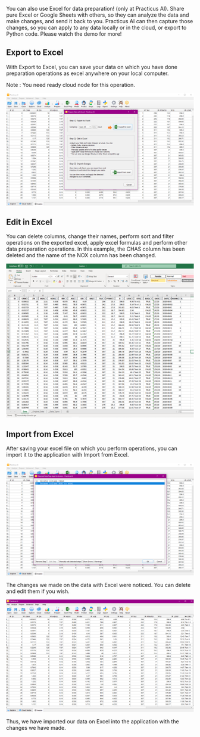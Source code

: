 You can also use Excel for data preparation! (only at Practicus AI).  Share pure Excel or Google Sheets with others, 
so they can analyze the data and make changes, and send it back to you. Practicus AI can then capture those 
changes, so you can apply to any data locally or in the cloud, or export to Python code. Please watch the demo for more! 

## Export to Excel

With Export to Excel, you can save your data on which you have done preparation operations as excel anywhere on your local computer.

Note : You need ready cloud node for this operation.

![predict](img/export_excel.png)

## Edit in Excel

You can delete columns, change their names, perform sort and filter operations on the exported excel, apply excel formulas and perform other data preparation operations. In this example, the CHAS column has been deleted and the name of the NOX column has been changed.

![predict](img/edit_excel.png)


## Import from Excel

After saving your excel file on which you perform operations, you can import it to the application with Import from Excel.

![predict](img/excel_steps.png)

The changes we made on the data with Excel were noticed. You can delete and edit them if you wish.

![predict](img/excel_import.png)

Thus, we have imported our data on Excel into the application with the changes we have made.
